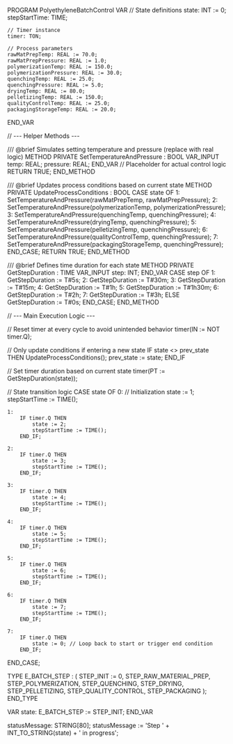 PROGRAM PolyethyleneBatchControl
VAR
    // State definitions
    state: INT := 0;
    stepStartTime: TIME;

    // Timer instance
    timer: TON;

    // Process parameters
    rawMatPrepTemp: REAL := 70.0;
    rawMatPrepPressure: REAL := 1.0;
    polymerizationTemp: REAL := 150.0;
    polymerizationPressure: REAL := 30.0;
    quenchingTemp: REAL := 25.0;
    quenchingPressure: REAL := 5.0;
    dryingTemp: REAL := 80.0;
    pelletizingTemp: REAL := 150.0;
    qualityControlTemp: REAL := 25.0;
    packagingStorageTemp: REAL := 20.0;
END_VAR

// --- Helper Methods ---

/// @brief Simulates setting temperature and pressure (replace with real logic)
METHOD PRIVATE SetTemperatureAndPressure : BOOL
VAR_INPUT
    temp: REAL;
    pressure: REAL;
END_VAR
    // Placeholder for actual control logic
    RETURN TRUE;
END_METHOD

/// @brief Updates process conditions based on current state
METHOD PRIVATE UpdateProcessConditions : BOOL
    CASE state OF
        1: SetTemperatureAndPressure(rawMatPrepTemp, rawMatPrepPressure);
        2: SetTemperatureAndPressure(polymerizationTemp, polymerizationPressure);
        3: SetTemperatureAndPressure(quenchingTemp, quenchingPressure);
        4: SetTemperatureAndPressure(dryingTemp, quenchingPressure);
        5: SetTemperatureAndPressure(pelletizingTemp, quenchingPressure);
        6: SetTemperatureAndPressure(qualityControlTemp, quenchingPressure);
        7: SetTemperatureAndPressure(packagingStorageTemp, quenchingPressure);
    END_CASE;
    RETURN TRUE;
END_METHOD

/// @brief Defines time duration for each state
METHOD PRIVATE GetStepDuration : TIME
VAR_INPUT
    step: INT;
END_VAR
    CASE step OF
        1: GetStepDuration := T#5s;
        2: GetStepDuration := T#30m;
        3: GetStepDuration := T#15m;
        4: GetStepDuration := T#1h;
        5: GetStepDuration := T#1h30m;
        6: GetStepDuration := T#2h;
        7: GetStepDuration := T#3h;
        ELSE GetStepDuration := T#0s;
    END_CASE;
END_METHOD

// --- Main Execution Logic ---

// Reset timer at every cycle to avoid unintended behavior
timer(IN := NOT timer.Q);

// Only update conditions if entering a new state
IF state <> prev_state THEN
    UpdateProcessConditions();
    prev_state := state;
END_IF

// Set timer duration based on current state
timer(PT := GetStepDuration(state));

// State transition logic
CASE state OF
    0:
        // Initialization
        state := 1;
        stepStartTime := TIME();

    1:
        IF timer.Q THEN
            state := 2;
            stepStartTime := TIME();
        END_IF;

    2:
        IF timer.Q THEN
            state := 3;
            stepStartTime := TIME();
        END_IF;

    3:
        IF timer.Q THEN
            state := 4;
            stepStartTime := TIME();
        END_IF;

    4:
        IF timer.Q THEN
            state := 5;
            stepStartTime := TIME();
        END_IF;

    5:
        IF timer.Q THEN
            state := 6;
            stepStartTime := TIME();
        END_IF;

    6:
        IF timer.Q THEN
            state := 7;
            stepStartTime := TIME();
        END_IF;

    7:
        IF timer.Q THEN
            state := 0; // Loop back to start or trigger end condition
        END_IF;
END_CASE;

TYPE E_BATCH_STEP :
(
    STEP_INIT := 0,
    STEP_RAW_MATERIAL_PREP,
    STEP_POLYMERIZATION,
    STEP_QUENCHING,
    STEP_DRYING,
    STEP_PELLETIZING,
    STEP_QUALITY_CONTROL,
    STEP_PACKAGING
);
END_TYPE

VAR
    state: E_BATCH_STEP := STEP_INIT;
END_VAR

statusMessage: STRING[80];
statusMessage := 'Step ' + INT_TO_STRING(state) + ' in progress';
